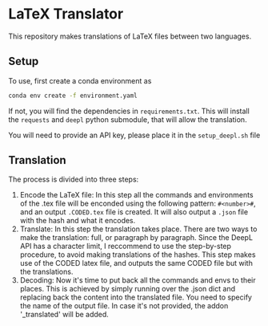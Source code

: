# LaTeX Translator

This repository makes translations of LaTeX files between two languages.

## Setup

To use, first create a conda environment as

```bash
conda env create -f environment.yaml
```

If not, you will find the dependencies in `requirements.txt`. This will install the `requests` and `deepl` python submodule, that will allow the translation.

You will need to provide an API key, please place it in the `setup_deepl.sh` file

## Translation

The process is divided into three steps:

1. Encode the LaTeX file:
   In this step all the commands and environments of the .tex file will be enconded using the following pattern: `#<number>#`, and an output `.CODED.tex` file is created. It will also output a `.json` file with the hash and what it encodes.
2. Translate:
   In this step the translation takes place. There are two ways to make the translation: full, or paragraph by paragraph. Since the DeepL API has a character limit, I reccommend to use the step-by-step procedure, to avoid making translations of the hashes. This step makes use of the CODED latex file, and outputs the same CODED file but with the translations.
3. Decoding:
   Now it's time to put back all the commands and envs to their places. This is achieved by simply running over the .json dict and replacing back the content into the translated file. You need to specify the name of the output file. In case it's not provided, the addon '_translated' will be added.
